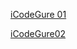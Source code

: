 [iCodeGure 01](https://www.facebook.com/iCodeguru/videos/1154300915897905/)

[iCodeGure02](https://www.facebook.com/iCodeguru/videos/2586555491547319)
